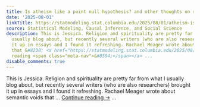 ```yaml
---
title: Is atheism like a point null hypothesis? and other thoughts on religion
date: '2025-08-01'
linkTitle: https://statmodeling.stat.columbia.edu/2025/08/01/atheism-is-like-a-point-null-hypothesis-and-other-thoughts-on-religion/
source: Statistical Modeling, Causal Inference, and Social Science
description: This is Jessica. Religion and spirituality are pretty far from what I
  usually blog about, but recently several writers (who are also researchers) brought
  it up in essays and I found it refreshing. Rachael Meager wrote about semantic voids
  that &#8230; <a href="https://statmodeling.stat.columbia.edu/2025/08/01/atheism-is-like-a-point-null-hypothesis-and-other-thoughts-on-religion/">Continue
  reading <span class="meta-nav">&#8594;</span></a> ...
disable_comments: true
---
```

This is Jessica. Religion and spirituality are pretty far from what I usually blog about, but recently several writers (who are also researchers) brought it up in essays and I found it refreshing. Rachael Meager wrote about semantic voids that &#8230; <a href="https://statmodeling.stat.columbia.edu/2025/08/01/atheism-is-like-a-point-null-hypothesis-and-other-thoughts-on-religion/">Continue reading <span class="meta-nav">&#8594;</span></a> ...